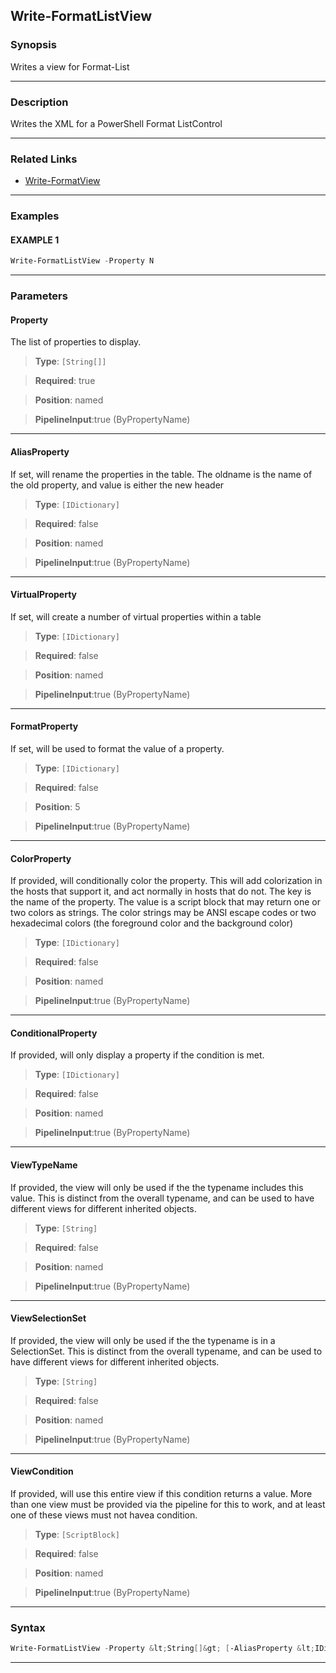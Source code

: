 
Write-FormatListView
--------------------
### Synopsis
Writes a view for Format-List

---
### Description

Writes the XML for a PowerShell Format ListControl

---
### Related Links
* [Write-FormatView](Write-FormatView.md)



---
### Examples
#### EXAMPLE 1
```PowerShell
Write-FormatListView -Property N
```

---
### Parameters
#### **Property**

The list of properties to display.



> **Type**: ```[String[]]```

> **Required**: true

> **Position**: named

> **PipelineInput**:true (ByPropertyName)



---
#### **AliasProperty**

If set, will rename the properties in the table.
The oldname is the name of the old property, and value is either the new header



> **Type**: ```[IDictionary]```

> **Required**: false

> **Position**: named

> **PipelineInput**:true (ByPropertyName)



---
#### **VirtualProperty**

If set, will create a number of virtual properties within a table



> **Type**: ```[IDictionary]```

> **Required**: false

> **Position**: named

> **PipelineInput**:true (ByPropertyName)



---
#### **FormatProperty**

If set, will be used to format the value of a property.



> **Type**: ```[IDictionary]```

> **Required**: false

> **Position**: 5

> **PipelineInput**:true (ByPropertyName)



---
#### **ColorProperty**

If provided, will conditionally color the property.
This will add colorization in the hosts that support it, and act normally in hosts that do not.
The key is the name of the property.  The value is a script block that may return one or two colors as strings.
The color strings may be ANSI escape codes or two hexadecimal colors (the foreground color and the background color)



> **Type**: ```[IDictionary]```

> **Required**: false

> **Position**: named

> **PipelineInput**:true (ByPropertyName)



---
#### **ConditionalProperty**

If provided, will only display a property if the condition is met.



> **Type**: ```[IDictionary]```

> **Required**: false

> **Position**: named

> **PipelineInput**:true (ByPropertyName)



---
#### **ViewTypeName**

If provided, the view will only be used if the the typename includes this value.
This is distinct from the overall typename, and can be used to have different views for different inherited objects.



> **Type**: ```[String]```

> **Required**: false

> **Position**: named

> **PipelineInput**:true (ByPropertyName)



---
#### **ViewSelectionSet**

If provided, the view will only be used if the the typename is in a SelectionSet.
This is distinct from the overall typename, and can be used to have different views for different inherited objects.



> **Type**: ```[String]```

> **Required**: false

> **Position**: named

> **PipelineInput**:true (ByPropertyName)



---
#### **ViewCondition**

If provided, will use this entire view if this condition returns a value.
More than one view must be provided via the pipeline for this to work,
and at least one of these views must not havea condition.



> **Type**: ```[ScriptBlock]```

> **Required**: false

> **Position**: named

> **PipelineInput**:true (ByPropertyName)



---
### Syntax
```PowerShell
Write-FormatListView -Property &lt;String[]&gt; [-AliasProperty &lt;IDictionary&gt;] [-VirtualProperty &lt;IDictionary&gt;] [[-FormatProperty] &lt;IDictionary&gt;] [-ColorProperty &lt;IDictionary&gt;] [-ConditionalProperty &lt;IDictionary&gt;] [-ViewTypeName &lt;String&gt;] [-ViewSelectionSet &lt;String&gt;] [-ViewCondition &lt;ScriptBlock&gt;] [&lt;CommonParameters&gt;]
```
---


